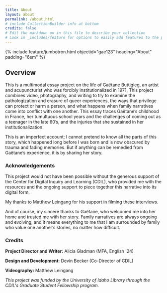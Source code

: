 ```yaml
---
title: About
layout: about
permalink: /about.html
# include CollectionBuilder info at bottom
credits: false
# Edit the markdown on in this file to describe your collection
# Look in _includes/feature for options to easily add features to the page
---
```


{% include feature/jumbotron.html objectid="gae123" heading="About" padding="6em" %} 


## Overview

 

This is a multimodal essay project on the life of Gaëtane Buttigieg, an artist and acupuncturist who was forcibly institutionalized in 1971\.  This project combines video, photography, and writing to try to examine the pathologization and erasure of queer experiences, the ways that privilege can protect or harm a person, and what happens when family narratives come into conflict with one another.  This essay traces Gaëtane’s childhood in France, her tumultuous school years and the challenges of coming out as a teenager in the late 60’s, and the injuries that she sustained in her institutionalization. 

This is an imperfect account; I cannot pretend to know all the parts of this story, which happened long before I was born and is now obscured by trauma and fading memories.  But if anything can be remedied from Gaëtane’s experience, it is by sharing her story.

 

### Acknowledgements

This project would not have been possible without the generous support of the Center for Digital Inquiry and Learning (CDIL), who provided me with the resources and the ongoing support to piece together this narrative into its digital form. 

My thanks to Matthew Leingang for his support in filming these interviews.  

And of course, my sincere thanks to Gaëtane, who welcomed me into her home and trusted me with her story.  Family narratives are always ongoing and evolving, and it means everything to me that I am surrounded by family who value one another’s stories, no matter how difficult.

### Credits

**Project Director and Writer:** Alicia Gladman (MFA, English '24)

**Design and Development:** Devin Becker (Co-Director of CDIL)

**Videography:** Matthew Leingang


*This project was funded by the University of Idaho Library through the CDIL's Graduate Student Fellowship program.* 